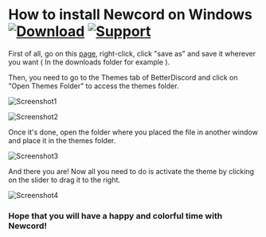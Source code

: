 # How to install Newcord on Windows [![Download][download-badge]][download-link] [![Support][support-badge]][support-link]

[download-badge]: https://kaiidoo.github.io/Newcord/icons/github/download.svg
[download-link]: https://kaiidoo.github.io/Newcord/src/newcord.theme.css
[support-badge]: https://kaiidoo.github.io/Newcord/icons/github/support.svg
[support-link]: https://discord.com

First of all, go on this [page](https://kaiidoo.github.io/Newcord/src/newcord.theme.css), right-click, click "save as" and save it wherever you want ( In the downloads folder for example ).

Then, you need to go to the Themes tab of BetterDiscord and click on "Open Themes Folder" to access the themes folder.

![Screenshot1](https://imgur.com/l6GIWNU.png)

![Screenshot2](https://imgur.com/cmGiywL.png)

Once it's done, open the folder where you placed the file in another window and place it in the themes folder.

![Screenshot3](https://imgur.com/IaCnTQW.png)

And there you are! Now all you need to do is activate the theme by clicking on the slider to drag it to the right.

![Screenshot4](https://imgur.com/ybGPHyF.png)

### Hope that you will have a happy and colorful time with Newcord!
